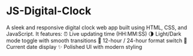 # JS-Digital-Clock
A sleek and responsive digital clock web app built using HTML, CSS, and JavaScript. It features:  ⏰ Live updating time (HH:MM:SS)  🌗 Light/Dark mode toggle with smooth transitions  🔁 12-hour / 24-hour format switch  📅 Current date display  ✨ Polished UI with modern styling
